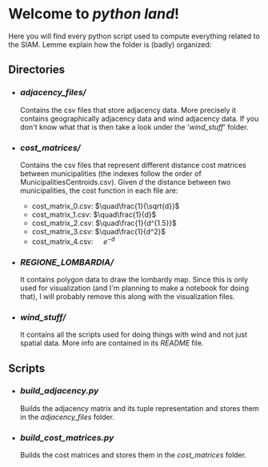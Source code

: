 # Welcome to *python land*!

Here you will find every python script used to compute everything related to the SIAM. Lemme explain how the folder is (badly) organized:

## Directories

- ### _adjacency_files/_
   Contains the csv files that store adjacency data. More precisely it contains geographically adjacency data and wind adjacency data. If you don't know what that is then take a look under the '_wind_stuff_' folder.
- ### _cost_matrices/_
    Contains the csv files that represent different distance cost matrices between municipalities (the indexes follow the order of MunicipalitiesCentroids.csv). Given $d$ the distance between two municipalities, the cost function in each file are:

  - cost_matrix_0.csv: $\quad\frac{1}{\sqrt{d}}$
  - cost_matrix_1.csv: $\quad\frac{1}{d}$
  - cost_matrix_2.csv: $\quad\frac{1}{d^{1.5}}$
  - cost_matrix_3.csv: $\quad\frac{1}{d^2}$
  - cost_matrix_4.csv: $\quad e^{-d}$
- ### _REGIONE_LOMBARDIA/_
    It contains polygon data to draw the lombardy map. Since this is only used for visualization (and I'm planning to make a notebook for doing that), I will probably remove this along with the visualization files.
- ### _wind_stuff/_
    It contains all the scripts used for doing things with wind and not just spatial data. More info are contained in its _README_ file.

## Scripts

- ### _build_adjacency.py_
    Builds the adjacency matrix and its tuple representation and stores them in the _adjacency_files_ folder.

- ### _build_cost_matrices.py_
    Builds the cost matrices and stores them in the _cost_matrices_ folder.

<!-- - ### _check_cost_matrices.py_
    Plots the different distance cost matrices to check that they make sense. More precisely, it displays every municipality as a dot colored differently depending on its distance from Crema. Will probably be substituted by a notebook.

- ### _generate_adjacency_graph.py_
    Plots an adjacency graph between municipalities using the data generated by the _build_adjacency.py_ script and overlays it on top of Lombardy. It's used to check that everything is correct.
    Will probably be substituted by a notebook. -->

